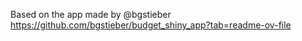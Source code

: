 Based on the app made by @bgstieber
https://github.com/bgstieber/budget_shiny_app?tab=readme-ov-file
